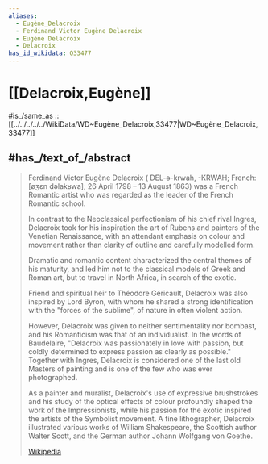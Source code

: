 ```yaml
---
aliases:
  - Eugène_Delacroix
  - Ferdinand Victor Eugène Delacroix
  - Eugène Delacroix
  - Delacroix
has_id_wikidata: Q33477
---
```


# [[Delacroix,Eugène]] 

#is_/same_as :: [[../../../../../WikiData/WD~Eugène_Delacroix,33477|WD~Eugène_Delacroix,33477]] 

## #has_/text_of_/abstract 

> Ferdinand Victor Eugène Delacroix ( DEL-ə-krwah, -⁠KRWAH; French: [øʒɛn dəlakʁwa]; 
> 26 April 1798 – 13 August 1863) was a French Romantic artist 
> who was regarded as the leader of the French Romantic school.
>
> In contrast to the Neoclassical perfectionism of his chief rival Ingres, 
> Delacroix took for his inspiration the art of Rubens and painters of the Venetian Renaissance, 
> with an attendant emphasis on colour and movement 
> rather than clarity of outline and carefully modelled form. 
> 
> Dramatic and romantic content characterized the central themes of his maturity, 
> and led him not to the classical models of Greek and Roman art, 
> but to travel in North Africa, in search of the exotic. 
> 
> Friend and spiritual heir to Théodore Géricault, Delacroix was also inspired by Lord Byron, 
> with whom he shared a strong identification with the "forces of the sublime", of nature in often violent action.
>
> However, Delacroix was given to neither sentimentality nor bombast, and his Romanticism was that of an individualist. In the words of Baudelaire, "Delacroix was passionately in love with passion, but coldly determined to express passion as clearly as possible." Together with Ingres, Delacroix is considered one of the last old Masters of painting and is one of the few who was ever photographed.
>
> As a painter and muralist, Delacroix's use of expressive brushstrokes and his study of the optical effects of colour profoundly shaped the work of the Impressionists, while his passion for the exotic inspired the artists of the Symbolist movement. A fine lithographer, Delacroix illustrated various works of William Shakespeare, the Scottish author Walter Scott, and the German author Johann Wolfgang von Goethe.
>
> [Wikipedia](https://en.wikipedia.org/wiki/Eug%C3%A8ne%20Delacroix) 

